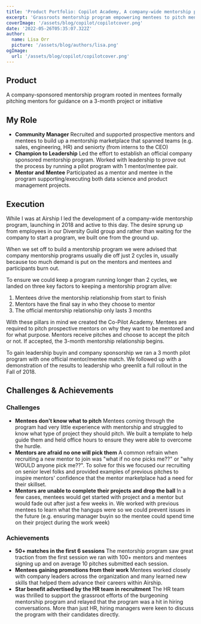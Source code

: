 ```yaml
---
title: 'Product Portfolio: Copilot Academy, A company-wide mentorship program'
excerpt: 'Grassroots mentorship program empowering mentees to pitch mentors'
coverImage: '/assets/blog/copilot/copilotcover.png'
date: '2022-05-26T05:35:07.322Z'
author:
  name: Lisa Orr
  picture: '/assets/blog/authors/lisa.png'
ogImage:
  url: '/assets/blog/copilot/copilotcover.png'
---
```


## Product

A company-sponsored mentorship program rooted in mentees formally pitching mentors for guidance on a 3-month project or initiative
 
## My Role
* **Community Manager** Recruited and supported prospective mentors and mentees to build up a mentorship marketplace that spanned teams (e.g. sales, engineering, HR) and seniorty (from interns to the CEO)
* **Champion to Leadership** Led the effort to establish an official company sponsored mentorship program. Worked with leadership to prove out the process by running a pilot program with 1 mentor/mentee pair.
* **Mentor and Mentee** Participated as a mentor and mentee in the program supporting/executing both data science and product management projects. 

## Execution
While I was at Airship I led the development of a company-wide mentorship program, launching in 2018 and active to this day. The desire sprung up from employees in our Diversity Guild group and rather than waiting for the company to start a program, we built one from the ground up.

When we set off to build a mentorship program we were advised that company mentorship programs usually die off just 2 cycles in, usually because too much demand is put on the mentors and mentees and participants burn out.

To ensure we could keep a program running longer than 2 cycles, we landed on three key factors to keeping a mentorship program alive:

1. Mentees drive the mentorship relationship from start to finish
2. Mentors have the final say in who they choose to mentor
3. The official mentorship relationship only lasts 3 months

With these pillars in mind we created the Co-Pilot Academy. Mentees are required to pitch prospective mentors on why they want to be mentored and for what purpose. Mentors receive pitches and choose to accept the pitch or not. If accepted, the 3-month mentorship relationship begins.

To gain leadership buyin and company sponsorship we ran a 3 month pilot program with one official mentor/mentee match. We followed up with a demonstration of the results to leadership who greenlit a full rollout in the Fall of 2018. 


## Challenges & Achievements

### Challenges
* **Mentees don't know what to pitch** Mentees coming through the program had very little experience with mentorship and struggled to know what type of project they should pitch. We built a template to help guide them and held office hours to ensure they were able to overcome the hurdle. 
* **Mentors are afraid no one will pick them** A common refrain when recruiting a new mentor to join was "what if no one picks me??" or "why WOULD anyone pick me??". To solve for this we focused our recruiting on senior level folks and provided examples of previous pitches to inspire mentors' confidence that the mentor marketplace had a need for their skillset. 
* **Mentors are unable to complete their projects and drop the ball** In a few cases, mentees would get started with project and a mentor but would fade out after just a few weeks in. We worked with previous mentees to learn what the hangups were so we could prevent issues in the future (e.g. ensuring manager buyin so the mentee could spend time on their project during the work week)

### Achievements
* **50+ matches in the first 6 sessions** The mentorship program saw great traction from the first session we ran with 100+ mentors and mentees signing up and on average 10 pitches submitted each session.
* **Mentees gaining promotions from their work** Mentees worked closely with company leaders across the organization and many learned new skills that helped them advance their careers within Airship.
* **Star benefit advertised by the HR team in recruitment** The HR team was thrilled to support the grassroot efforts of the burgeoning mentorship program and relayed that the program was a hit in hiring conversations. More than just HR, hiring managers were keen to discuss the program with their candidates directly. 
